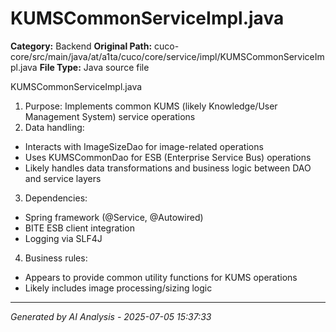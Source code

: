 # KUMSCommonServiceImpl.java

**Category:** Backend
**Original Path:** cuco-core/src/main/java/at/a1ta/cuco/core/service/impl/KUMSCommonServiceImpl.java
**File Type:** Java source file

KUMSCommonServiceImpl.java
1. Purpose: Implements common KUMS (likely Knowledge/User Management System) service operations
2. Data handling:
- Interacts with ImageSizeDao for image-related operations
- Uses KUMSCommonDao for ESB (Enterprise Service Bus) operations
- Likely handles data transformations and business logic between DAO and service layers
3. Dependencies:
- Spring framework (@Service, @Autowired)
- BITE ESB client integration
- Logging via SLF4J
4. Business rules:
- Appears to provide common utility functions for KUMS operations
- Likely includes image processing/sizing logic

---
*Generated by AI Analysis - 2025-07-05 15:37:33*
